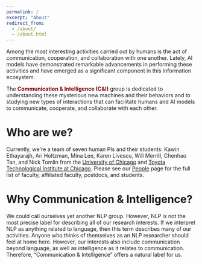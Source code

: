 ```yaml
---
permalink: /
excerpt: "About"
redirect_from: 
  - /about/
  - /about.html
---
```


Among the most interesting activities carried out by humans is the act of communication, cooperation, and collaboration with one another. Lately, AI models have demonstrated remarkable advancements in performing these activities and have emerged as a significant component in this information ecosystem.

The <span class="group-name">Communication & Intelligence (C&I)</span> group is dedicated to understanding these mysterious new machines and their behaviors and to studying new types of interactions that can facilitate humans and AI models to communicate, cooperate, and collaborate with each other.

# Who are we?

Currently, we're a team of seven human PIs and their students: Kawin Ethayarajh, Ari Holtzman, Mina Lee, Karen Livescu, Will Merrill, Chenhao Tan, and Nick Tomlin from the <a href="https://www.uchicago.edu/">University of Chicago</a> and <a href="https://www.ttic.edu/">Toyota Technological Institute at Chicago</a>. Please see our [People](/people/) page for the full list of faculty, affiliated faculty, postdocs, and students.

<!-- This website is actively maintained by [Chenghao Yang](https://yangalan123.github.io/) and [Grace Li](https://www.grace-li.org/). Feel free to send us comments and feedbacks! We would love to hear from you! -->

# Why Communication & Intelligence?
We could call ourselves yet another NLP group. However, NLP is not the most precise label for describing all of our research interests. If we interpret NLP as anything related to language, then this term describes many of our activities. Anyone who thinks of themselves as an NLP researcher should feel at home here. However, our interests also include communication beyond language, as well as intelligence as it relates to communication. Therefore, “Communication & Intelligence” offers a natural label for us.


<style>
  .group-name {
    font-weight: bold;
    color: #800000;
  }
  .page__content a {
    color: #000;
    text-decoration: none !important;
    font-weight: bold;

    &:hover {
      color: #800000;
    }
  }
</style>

